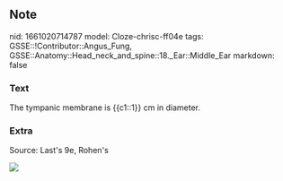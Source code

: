 ## Note
nid: 1661020714787
model: Cloze-chrisc-ff04e
tags: GSSE::!Contributor::Angus_Fung, GSSE::Anatomy::Head_neck_and_spine::18._Ear::Middle_Ear
markdown: false

### Text
The tympanic membrane is {{c1::1}} cm in diameter.

### Extra
Source: Last's 9e, Rohen's
<div><img src=
"paste-29e1aa5cb1b595eafe0997756f2dcd9fd65531eb.jpg"></div>
